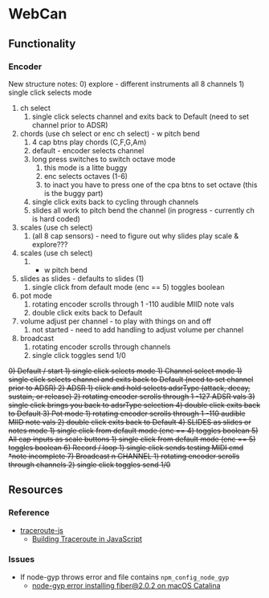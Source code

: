 # WebCan

## Functionality 

### Encoder

New structure notes:
0) explore - different instruments all 8 channels
     1) single click selects mode
1) ch select
     1) single click selects channel and exits back to Default (need to set channel prior to ADSR)
2) chords (use ch select or enc ch select)  -  w pitch bend
	 1) 4 cap btns play chords (C,F,G,Am)	
     2) default - encoder selects channel 
     3) long press switches to switch octave mode
     	1) this mode is a litte buggy
     	2) enc selects octaves (1-6)
     	3) to inact you have to press one of the cpa btns to set octave (this is the buggy part)
     4) single click exits back to cycling through channels
     5) slides all work to pitch bend the channel (in progress - currently ch is hard coded)
3) scales (use ch select) 
	 1) (all 8 cap sensors) - need to figure out why slides play scale & explore???
4) scales (use ch select)
	 1) -  w pitch bend
5) slides as slides - defaults to slides (1)
	 1) single click from default mode (enc == 5) toggles boolean
6) pot mode
     1) rotating encoder scrolls through 1 -110 audible MIID note vals
     2) double click exits back to Default	
7) volume adjust per channel - to play with things on and off
	 1) not started - need to add handling to adjust volume per channel
8) broadcast
  	 1) rotating encoder scrolls through channels
     2) single click toggles send 1/0

<s>
0) Default / start 
     1) single click selects mode
1) Channel select mode  
     1) single click selects channel and exits back to Default (need to set channel prior to ADSR)
2) ADSR
     1) click and hold selects adsrType (attack, decay, sustain, or release)
     2) rotating encoder scrolls through 1 -127 ADSR vals
     3) single click brings you back to adsrType selection
     4) double click exits back to Default
3) Pot mode
     1) rotating encoder scrolls through 1 -110 audible MIID note vals
     2) double click exits back to Default
4) SLIDES as slides or notes mode
     1) single click from default mode (enc == 4) toggles boolean
5) All cap inputs as scale buttons 
     1) single click from default mode (enc == 5) toggles boolean
6) Record / loop 
     1) single click sends testing MIDI cmd *note incomplete
7) Broadcast n CHANNEL
     1) rotating encoder scrolls through channels
     2) single click toggles send 1/0
</s>

## Resources

### Reference

- [traceroute-js](https://github.com/frnkst/traceroute-js/blob/master/traceroute.js)
	- [Building Traceroute in JavaScript](https://medium.com/@frnkst_/building-traceroute-in-javascript-eea519385af1)

### Issues

- If node-gyp throws error and file contains `npm_config_node_gyp`
	- [node-gyp error installing fiber@2.0.2 on macOS Catalina](npm_config_node_gyp)